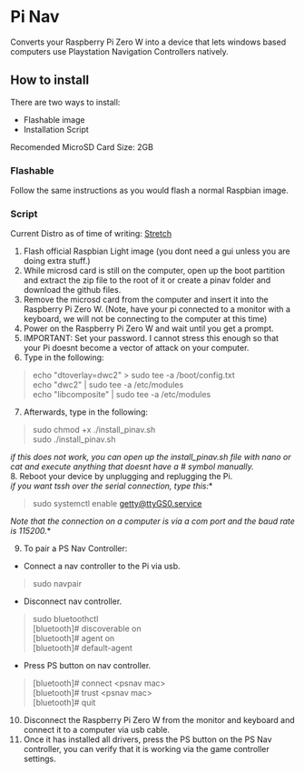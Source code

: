 # Pi Nav
Converts your Raspberry Pi Zero W into a device that lets windows based computers use Playstation Navigation Controllers natively.

## How to install
There are two ways to install:
* Flashable image
* Installation Script  

Recomended MicroSD Card Size: 2GB

### Flashable
Follow the same instructions as you would flash a normal Raspbian image.

### Script
Current Distro as of time of writing: [Stretch](https://www.raspberrypi.org/downloads/raspbian/)  
1. Flash official Raspbian Light image (you dont need a gui unless you are doing extra stuff.)
2. While microsd card is still on the computer, open up the boot partition and extract the zip file to the root of it or create a pinav folder and download the github files.
3. Remove the microsd card from the computer and insert it into the Raspberry Pi Zero W. (Note, have your pi connected to a monitor with a keyboard, we will not be connecting to the computer at this time)
4. Power on the Raspberry Pi Zero W and wait until you get a prompt.
5. IMPORTANT: Set your password.  I cannot stress this enough so that your Pi doesnt become a vector of attack on your computer.
6. Type in the following:
> echo "dtoverlay=dwc2" > sudo tee -a /boot/config.txt  
echo "dwc2" | sudo tee -a /etc/modules  
echo "libcomposite" | sudo tee -a /etc/modules  

7. Afterwards, type in the following:
> sudo chmod +x ./install_pinav.sh  
sudo ./install_pinav.sh  

*if this does not work, you can open up the install_pinav.sh file with nano or cat and execute anything that doesnt have a # symbol manually.*  
8. Reboot your device by unplugging and replugging the Pi.  
*if you want tssh over the serial connection, type this:**
> sudo systemctl enable getty@ttyGS0.service  

*Note that the connection on a computer is via a com port and the baud rate is 115200.**

9. To pair a PS Nav Controller:
* Connect a nav controller to the Pi via usb.  
> sudo navpair  

* Disconnect nav controller.  

>sudo bluetoothctl  
[bluetooth]# discoverable on  
[bluetooth]# agent on  
[bluetooth]# default-agent  

* Press PS button on nav controller.  
> [bluetooth]# connect \<psnav mac\>  
[bluetooth]# trust \<psnav mac\>  
[bluetooth]# quit  

10. Disconnect the Raspberry Pi Zero W from the monitor and keyboard and connect it to a computer via usb cable.
11. Once it has installed all drivers, press the PS button on the PS Nav controller, you can verify that it is working via the game controller settings.